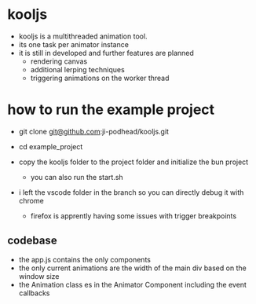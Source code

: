# kooljs 
- kooljs is a multithreaded animation tool.
- its one task per animator instance
- it is still in developed and further features are planned
  - rendering canvas 
  - additional lerping techniques
  - triggering animations on the worker thread

# how to run the example project
- git clone git@github.com:ji-podhead/kooljs.git
- cd example_project
- copy the kooljs folder to the project folder and initialize the bun project
  - you can also run the start.sh

- i left the vscode folder in the branch so you can directly debug it with chrome
  - firefox is apprently having some issues with trigger breakpoints

## codebase

- the app.js contains the only components
- the only current animations are the width of the main div based on the window size
- the Animation class es in the Animator Component including the event callbacks
